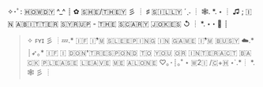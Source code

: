 ✧･ﾟ: ​🇭​​🇴​​🇼​​🇩​​🇾​ ^_^ ┊ ✿ ​🇸​​🇭​​🇪​/​🇹​​🇭​​🇪​​🇾 彡 ┊ ♯​ 🇸​​🇮​​🇱​​🇱​​🇾 ​´ˎ˗ ┊ 🕸. *. ⋆ ┊ ♫ ; ​🇮​​🇳​ ​🇦​ ​🇧​​🇮​​🇹​​🇹​​🇪​​🇷​ ​🇸​​🇾​​🇷​​🇺​​🇵​ - ​🇹​​🇭​​🇪​ ​🇸​​🇨​​🇦​​🇷​​🇾​ ​🇯​​🇴​​🇰​​🇪​​🇸​​ ↺ ┊ *. ⋆・🌙 ┊
> ​✧ ꜰʏɪ 彡 ┊💤.* 🇮​​🇫​ ​🇮​❜​🇲​ ​🇸​​🇱​​🇪​​🇪​​🇵​​🇮​​🇳​​🇬​ ​🇮​​🇳​ ​🇬​​🇦​​🇲​​🇪​ ​🇮​❜​🇲​ ​🇧​​🇺​​🇸​​🇾​ ☁️.* ┊➶｡* ​🇮​​🇫​ ​🇮​ ​🇩​​🇴​​🇳​❜​🇹​ ​🇷​​🇪​​🇸​​🇵​​🇴​​🇳​​🇩 ​​🇹​​🇴​ ​🇾​​🇴​​🇺​ ​🇴​​🇷​​ ​🇮​​🇳​​🇹​​🇪​​🇷​​🇦​​🇨​​🇹​ ​🇧​​🇦​​🇨​​🇰​ ​🇵​​🇱​​🇪​​🇦​​🇸​​🇪​ ​🇱​​🇪​​🇦​​🇻​​🇪​ ​🇲​​🇪​ ​🇦​​🇱​​🇴​​🇳​​🇪 ♡｡･┊｡˚ ⋆ ​🇼​2️​🇮​ / ​🇨​+​🇭​​ ⋆`.*┊ *.🕸 彡 ┊

<!---
2al00f/2al00f is a ✨ special ✨ repository because its `README.md` (this file) appears on your GitHub profile.
You can click the Preview link to take a look at your changes.
--->
